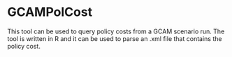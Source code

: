 # GCAMPolCost
This tool can be used to query policy costs from a GCAM scenario run. The tool is written in R and it can be used to parse an .xml file that contains the policy cost.
